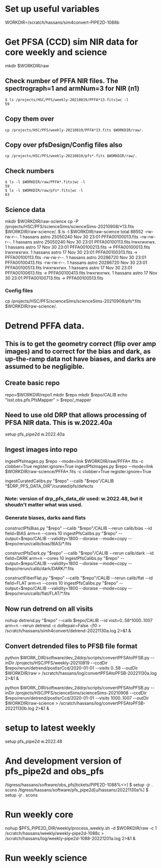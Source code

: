 # Set up useful variables
WORKDIR=/scratch/hassans/sim4convert-PIPE2D-1088b

# Get PFSA (CCD) sim NIR data for core weekly and science
mkdir $WORKDIR/raw

## Check number of PFFA NIR files. The spectrograph=1 and armNum=3 for NIR (n1)
    $ ls /projects/HSC/PFS/weekly-20210819/PFFA*13.fits|wc -l
    59
## Copy them over
    cp /projects/HSC/PFS/weekly-20210819/PFFA*13.fits $WORKDIR/raw/.
## Copy over pfsDesign/Config files also
    cp /projects/HSC/PFS/weekly-20210819/pfs*.fits $WORKDIR/raw/.
## Check numbers
    $ ls -l $WORKDIR/raw/PFFA*.fits|wc -l
    59
    $ ls -l $WORKDIR/raw/pfs*.fits|wc -l
    63

## Science data
mkdir $WORKDIR/raw-science
cp -P /projects/HSC/PFS/scienceSims/scienceSims-20210908/*13.fits $WORKDIR/raw-science/.
$ ls -l $WORKDIR/raw-science
total 88552
-rw-rw-r--. 1 hassans astro 25050240 Nov 30 23:01 PFFA00100013.fits
-rw-rw-r--. 1 hassans astro 25050240 Nov 30 23:01 PFFA00100113.fits
lrwxrwxrwx. 1 hassans astro       17 Nov 30 23:01 PFFA00100213.fits -> PFFA00100013.fits
lrwxrwxrwx. 1 hassans astro       17 Nov 30 23:01 PFFA00100313.fits -> PFFA00100113.fits
-rw-rw-r--. 1 hassans astro 20286720 Nov 30 23:01 PFFA00100413.fits
-rw-rw-r--. 1 hassans astro 20286720 Nov 30 23:01 PFFA00100513.fits
lrwxrwxrwx. 1 hassans astro       17 Nov 30 23:01 PFFA00100613.fits -> PFFA00100413.fits
lrwxrwxrwx. 1 hassans astro       17 Nov 30 23:01 PFFA00100713.fits -> PFFA00100513.fits

### Config files
cp /projects/HSC/PFS/scienceSims/scienceSims-20210908/pfs*.fits $WORKDIR/raw-science/.


# Detrend PFFA data.
## This is to get the geometry correct (flip over amp images) and to correct for the bias and dark, as up-the-ramp data not have biases, and darks are assumed to be negligible.

## Create basic repo
repo=$WORKDIR/repo1
mkdir $repo
mkdir $repo/CALIB
echo "lsst.obs.pfs.PfsMapper" > $repo/_mapper

## Need to use old DRP that allows processing of PFSA NIR data. This is w.2022.40a
setup pfs_pipe2d w.2022.40a

## Ingest images into repo
ingestPfsImages.py $repo --mode=link $WORKDIR/raw/PFFA*.fits -c clobber=True register.ignore=True
ingestPfsImages.py $repo --mode=link $WORKDIR/raw-science/PFFA*.fits -c clobber=True register.ignore=True

ingestCuratedCalibs.py "$repo" --calib "$repo"/CALIB "$DRP_PFS_DATA_DIR"/curated/pfs/defects
### Note: version of drp_pfs_data_dir used: w.2022.48, but it shoudn't matter what was used.

### Generate biases, darks aand flats
constructPfsBias.py "$repo" --calib "$repo"/CALIB --rerun calib/bias --id field=BIAS arm=n --cores 10
ingestPfsCalibs.py "$repo" --output=$repo/CALIB --validity=1800 --doraise --mode=copy -- $repo/rerun/calib/bias/BIAS/*.fits

constructPfsDark.py "$repo" --calib "$repo"/CALIB --rerun calib/dark --id field=DARK arm=n --cores 10
ingestPfsCalibs.py "$repo" --output=$repo/CALIB --validity=1800 --doraise --mode=copy -- $repo/rerun/calib/dark/DARK/*.fits

constructFiberFlat.py "$repo" --calib "$repo"/CALIB --rerun calib/flat --id field=FLAT arm=n --cores 10
ingestPfsCalibs.py "$repo" --output=$repo/CALIB --validity=1800 --doraise --mode=copy -- $repo/rerun/calib/flat/FLAT/*.fits

## Now run detrend on all visits
nohup detrend.py "$repo" --calib $repo/CALIB --id visit=0..58^1000..1007 arm=n --rerun detrend -c doRepair=False -j10 > /scratch/hassans/simh4convert/detrend-20221130a.log 2>&1 &

## Convert detrended files to PFSB file format

python $WORK_DIR/software/dev_2ddrp/scripts/convertPFSAtoPFSB.py --inDir  /projects/HSC/PFS/weekly-20210819 --ccdDir $repo/rerun/detrend/postIsrCcd/2020-01-01 --visits 0..58 --outDir $WORKDIR/raw > /scratch/hassans/log/convertPFSAtoPFSB-20221130a.log 2>&1 &

python $WORK_DIR/software/dev_2ddrp/scripts/convertPFSAtoPFSB.py --inDir /projects/HSC/PFS/scienceSims/scienceSims-20210908 --ccdDir $repo/rerun/detrend/postIsrCcd/2020-01-01 --visits 1000..1007 --outDir $WORKDIR/raw-science > /scratch/hassans/log/convertPFSAtoPFSB-20221130b.log 2>&1 &

# setup to latest weekly
setup pfs_pipe2d w.2022.48

# And development version of pfs_pipe2d and obs_pfs
/tigress/hassans/software/obs_pfs[tickets/PIPE2D-1088%<>] $ setup -jr .
scons
/tigress/hassans/software/pfs_pipe2d[u/hassans/20221130a%] $ setup -jr .
scons

# Run weekly core
nohup $PFS_PIPE2D_DIR/weekly/process_weekly.sh -d $WORKDIR/raw -c 1 /scratch/hassans/weekly/weekly-pipe2d-1088c > /scratch/hassans/log/weekly-pipe2d-1088-20221201a.log 2>&1 &
# Run weekly science
